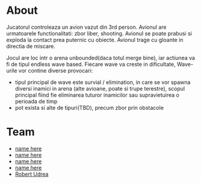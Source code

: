 # About
Jucatorul controleaza un avion vazut din 3rd person. Avionul are urmatoarele functionalitati: zbor liber, shooting. Avionul se poate prabusi si exploda la contact prea puternic cu obiecte. Avionul trage cu gloante in directia de miscare.

Jocul are loc intr o arena unbounded(daca totul merge bine), iar actiunea va fi de tipul endless wave based. Fiecare wave va creste in dificultate, Wave-urile vor contine diverse provocari:
 - tipul principal de wave este survial / elimination, in care se vor spawna diversi inamici in arena (alte avioane, poate si trupe terestre), scopul principal fiind fie eliminarea tuturor inamicilor sau supravietuirea o perioada de timp
 - pot exista si alte de tipuri(TBD), precum zbor prin obstacole



# Team
 - [name here](https://github.com/AdelaCorbeanu)
 - [name here](https://github.com/irinaenescu2002)
 - [name here](https://github.com/Qmpzlawasd)
 - [name here](https://github.com/widdrr)
 - [Robert Udrea](https://github.com/rob3rtu)
